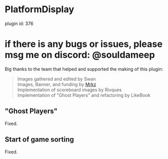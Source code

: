 # PlatformDisplay

plugin id: 376 

# if there is any bugs or issues, please msg me on discord: @souldameep

Big thanks to the team that helped and supported the making of this plugin:

> Images gathered and edited by Swan \
> Images, Banner, and funding by [Mrkz](https://steamcommunity.com/id/Mrkz96/) \
> Implementation of scoreboard images by Rivques \
> Implementation of "Ghost Players" and refactoring by LikeBook

## "Ghost Players"
Fixed.

## Start of game sorting
Fixed.
